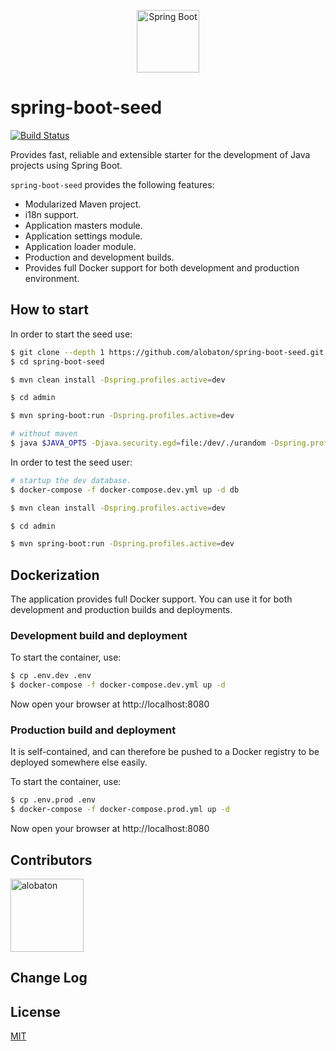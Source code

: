 <p align="center">
  <img src="https://github.com/alobaton/spring-boot-seed/blob/master/docs/images/spring-boot.svg" width="100" title="Spring Boot">
</p>

# spring-boot-seed

[![Build Status](https://travis-ci.org/alobaton/spring-boot-seed.svg?branch=master)](https://travis-ci.org/alobaton/spring-boot-seed)

Provides fast, reliable and extensible starter for the development of Java projects using Spring Boot.

`spring-boot-seed` provides the following features:

- Modularized Maven project.
- i18n support.
- Application masters module.
- Application settings module.
- Application loader module.
- Production and development builds.
- Provides full Docker support for both development and production environment.

## How to start

In order to start the seed use:

```bash
$ git clone --depth 1 https://github.com/alobaton/spring-boot-seed.git
$ cd spring-boot-seed

$ mvn clean install -Dspring.profiles.active=dev

$ cd admin

$ mvn spring-boot:run -Dspring.profiles.active=dev

# without maven
$ java $JAVA_OPTS -Djava.security.egd=file:/dev/./urandom -Dspring.profiles.active=dev -jar /app.jar
```

In order to test the seed user:

```bash
# startup the dev database.
$ docker-compose -f docker-compose.dev.yml up -d db

$ mvn clean install -Dspring.profiles.active=dev

$ cd admin

$ mvn spring-boot:run -Dspring.profiles.active=dev
```

## Dockerization

The application provides full Docker support. You can use it for both development and production builds and deployments.

### Development build and deployment

To start the container, use:

```bash
$ cp .env.dev .env
$ docker-compose -f docker-compose.dev.yml up -d
```

Now open your browser at http://localhost:8080

### Production build and deployment

It is self-contained, and can therefore be pushed to a Docker registry to be deployed somewhere else easily.

To start the container, use:

```bash
$ cp .env.prod .env
$ docker-compose -f docker-compose.prod.yml up -d
```

Now open your browser at http://localhost:8080

## Contributors

[<img alt="alobaton" src="https://avatars1.githubusercontent.com/u/9356067?s=460&v=4" width="117">](https://github.com/alobaton)

## Change Log

## License

[MIT](https://github.com/alobaton/sprin-boot-seed/blob/master/LICENSE)
